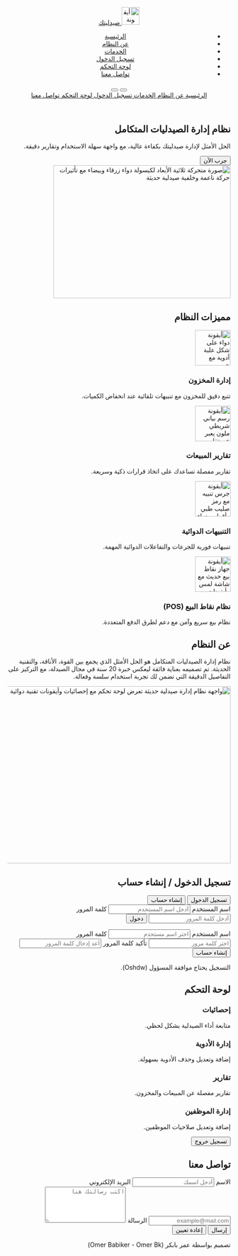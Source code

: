 <html dir="rtl" lang="ar">
 <head>
  <meta charset="utf-8"/>
  <meta content="width=device-width, initial-scale=1" name="viewport"/>
  <title>
   نظام إدارة الصيدليات المتكامل
  </title>
  <script src="https://cdn.tailwindcss.com">
  </script>
  <link href="https://cdnjs.cloudflare.com/ajax/libs/font-awesome/5.15.3/css/all.min.css" rel="stylesheet"/>
  <link href="https://fonts.googleapis.com/css2?family=Cairo:wght@400;700&amp;display=swap" rel="stylesheet"/>
  <style>
   :root {
    --color-bg-light: #f9fafb;
    --color-bg-dark: #121212;
    --color-primary-light: #2563eb;
    --color-primary-dark: #3b82f6;
    --color-text-light: #1f2937;
    --color-text-dark: #e5e7eb;
    --color-card-light: #ffffff;
    --color-card-dark: #1f2937;
    --color-glass-light: rgba(255 255 255 / 0.15);
    --color-glass-dark: rgba(0 0 0 / 0.3);
  }

  html,
  body {
    font-family: "Cairo", sans-serif;
    transition: background-color 0.3s, color 0.3s;
  }

  body.light {
    background-color: var(--color-bg-light);
    color: var(--color-text-light);
  }

  body.light header,
  body.light nav,
  body.light footer {
    background-color: var(--color-card-light);
  }

  body.light .card {
    background-color: var(--color-card-light);
    color: var(--color-text-light);
  }

  body.light .glass {
    background: var(--color-glass-light);
    backdrop-filter: blur(10px);
    -webkit-backdrop-filter: blur(10px);
  }

  body.dark {
    background-color: var(--color-bg-dark);
    color: var(--color-text-dark);
  }

  body.dark header,
  body.dark nav,
  body.dark footer {
    background-color: var(--color-card-dark);
  }

  body.dark .card {
    background-color: var(--color-card-dark);
    color: var(--color-text-dark);
  }

  body.dark .glass {
    background: var(--color-glass-dark);
    backdrop-filter: blur(10px);
    -webkit-backdrop-filter: blur(10px);
  }

  /* Scrollbar */
  ::-webkit-scrollbar {
    width: 8px;
    height: 8px;
  }
  ::-webkit-scrollbar-track {
    background: transparent;
  }
  ::-webkit-scrollbar-thumb {
    background-color: #6b7280;
    border-radius: 10px;
  }

  /* Glassmorphism input */
  input,
  button,
  textarea {
    transition: background-color 0.3s, color 0.3s, border-color 0.3s;
  }

  /* Hero image animation */
  @keyframes float {
    0% {
      transform: translatey(0px);
    }
    50% {
      transform: translatey(-15px);
    }
    100% {
      transform: translatey(0px);
    }
  }

  .animate-float {
    animation: float 4s ease-in-out infinite;
  }

  /* Button hover effect */
  .btn-primary {
    background-color: var(--color-primary-light);
    color: white;
    transition: background-color 0.3s;
  }
  body.dark .btn-primary {
    background-color: var(--color-primary-dark);
  }
  .btn-primary:hover {
    background-color: #1e40af;
  }
  body.dark .btn-primary:hover {
    background-color: #2563eb;
  }

  /* Glass button */
  .btn-glass {
    background: var(--color-glass-light);
    border: 1px solid rgba(255 255 255 / 0.3);
    color: var(--color-text-light);
  }
  body.dark .btn-glass {
    background: var(--color-glass-dark);
    border: 1px solid rgba(255 255 255 / 0.1);
    color: var(--color-text-dark);
  }
  .btn-glass:hover {
    background: rgba(255 255 255 / 0.25);
  }
  body.dark .btn-glass:hover {
    background: rgba(255 255 255 / 0.15);
  }

  /* Navbar link active */
  nav a.active {
    font-weight: 700;
    border-bottom: 2px solid var(--color-primary-light);
  }
  body.dark nav a.active {
    border-bottom: 2px solid var(--color-primary-dark);
  }

  /* Form input focus */
  input:focus,
  textarea:focus {
    outline: none;
    border-color: var(--color-primary-light);
    box-shadow: 0 0 5px var(--color-primary-light);
  }
  body.dark input:focus,
  body.dark textarea:focus {
    border-color: var(--color-primary-dark);
    box-shadow: 0 0 5px var(--color-primary-dark);
  }

  /* Disabled button */
  button:disabled {
    opacity: 0.5;
    cursor: not-allowed;
  }

  /* Responsive fixes */
  @media (max-width: 640px) {
    nav ul {
      flex-direction: column;
      gap: 0.5rem;
    }
  }
  </style>
 </head>
 <body class="light flex flex-col min-h-screen">
  <header class="sticky top-0 z-50 shadow-md">
   <nav aria-label="Primary Navigation" class="container mx-auto flex items-center justify-between p-4">
    <a aria-label="شعار نظام إدارة الصيدليات" class="flex items-center gap-2 text-xl font-extrabold text-primary-600 dark:text-primary-400" href="#home">
     <img alt="أيقونة صيدلية حديثة على شكل كبسولة دواء زرقاء وبيضاء مع صليب طبي" class="w-10 h-10" height="40" loading="lazy" src="https://storage.googleapis.com/a1aa/image/e95e2e6d-613e-426b-e809-8c0162d71e27.jpg" width="40"/>
     <span class="select-none">
      صيدليتك
     </span>
    </a>
    <ul class="hidden sm:flex gap-8 text-lg font-semibold text-gray-700 dark:text-gray-300" id="nav-links">
     <li>
      <a class="hover:text-blue-600 dark:hover:text-blue-400 active" href="#home">
       الرئيسية
      </a>
     </li>
     <li>
      <a class="hover:text-blue-600 dark:hover:text-blue-400" href="#about">
       عن النظام
      </a>
     </li>
     <li>
      <a class="hover:text-blue-600 dark:hover:text-blue-400" href="#services">
       الخدمات
      </a>
     </li>
     <li>
      <a class="hover:text-blue-600 dark:hover:text-blue-400" href="#login">
       تسجيل الدخول
      </a>
     </li>
     <li>
      <a class="hover:text-blue-600 dark:hover:text-blue-400" href="#dashboard">
       لوحة التحكم
      </a>
     </li>
     <li>
      <a class="hover:text-blue-600 dark:hover:text-blue-400" href="#contact">
       تواصل معنا
      </a>
     </li>
    </ul>
    <button aria-label="فتح القائمة" class="sm:hidden text-gray-700 dark:text-gray-300 focus:outline-none" id="nav-toggle">
     <i class="fas fa-bars fa-lg">
     </i>
    </button>
    <button aria-label="تبديل الوضع الليلي والنهاري" class="ml-4 p-2 rounded-full text-gray-700 dark:text-gray-300 hover:bg-gray-200 dark:hover:bg-gray-700 transition" id="dark-mode-toggle" title="تبديل الوضع الليلي والنهاري">
     <i class="fas fa-moon">
     </i>
    </button>
   </nav>
   <div class="sm:hidden bg-white dark:bg-gray-800 shadow-md hidden flex-col gap-4 p-4" id="mobile-menu">
    <a class="block py-2 px-3 rounded hover:bg-gray-200 dark:hover:bg-gray-700 active" href="#home">
     الرئيسية
    </a>
    <a class="block py-2 px-3 rounded hover:bg-gray-200 dark:hover:bg-gray-700" href="#about">
     عن النظام
    </a>
    <a class="block py-2 px-3 rounded hover:bg-gray-200 dark:hover:bg-gray-700" href="#services">
     الخدمات
    </a>
    <a class="block py-2 px-3 rounded hover:bg-gray-200 dark:hover:bg-gray-700" href="#login">
     تسجيل الدخول
    </a>
    <a class="block py-2 px-3 rounded hover:bg-gray-200 dark:hover:bg-gray-700" href="#dashboard">
     لوحة التحكم
    </a>
    <a class="block py-2 px-3 rounded hover:bg-gray-200 dark:hover:bg-gray-700" href="#contact">
     تواصل معنا
    </a>
   </div>
  </header>
  <main class="flex-grow container mx-auto px-4 py-8 space-y-20" id="main-content" tabindex="-1">
   <!-- Hero Section -->
   <section aria-label="قسم البطل" class="flex flex-col-reverse md:flex-row items-center justify-between gap-8" id="home">
    <div class="max-w-xl text-center md:text-right space-y-6">
     <h1 class="text-4xl sm:text-5xl font-extrabold leading-tight">
      نظام إدارة الصيدليات المتكامل
     </h1>
     <p class="text-gray-600 dark:text-gray-300 text-lg">
      الحل الأمثل لإدارة صيدليتك بكفاءة عالية، مع واجهة سهلة الاستخدام وتقارير دقيقة.
     </p>
     <button aria-label="جرب الآن" class="btn-primary px-8 py-3 rounded-lg font-semibold shadow-lg hover:shadow-xl transition" id="try-now-btn">
      جرب الآن
     </button>
    </div>
    <img alt="صورة متحركة ثلاثية الأبعاد لكبسولة دواء زرقاء وبيضاء مع تأثيرات حركة ناعمة وخلفية صيدلية حديثة" class="w-full max-w-md animate-float rounded-lg shadow-lg" height="300" loading="lazy" src="https://storage.googleapis.com/a1aa/image/0f680aeb-1d30-4506-7e0c-23e2ddc14122.jpg" width="400"/>
   </section>
   <!-- Features Section -->
   <section aria-label="مميزات النظام" class="space-y-12" id="services">
    <h2 class="text-3xl font-bold text-center mb-8">
     مميزات النظام
    </h2>
    <div class="grid grid-cols-1 sm:grid-cols-2 md:grid-cols-4 gap-8 text-center" role="list">
     <article aria-label="إدارة المخزون" class="card p-6 rounded-xl shadow-lg flex flex-col items-center space-y-4 hover:shadow-2xl transition cursor-default" role="listitem">
      <img alt="أيقونة دواء على شكل علبة أدوية مع حبوب وصيدلي يرتدي معطف أبيض" class="w-20 h-20 animate-bounce rounded" height="80" loading="lazy" src="https://storage.googleapis.com/a1aa/image/2a2e16af-9f11-446c-7c37-831c695ae630.jpg" width="80"/>
      <h3 class="text-xl font-semibold">
       إدارة المخزون
      </h3>
      <p class="text-gray-600 dark:text-gray-300">
       تتبع دقيق للمخزون مع تنبيهات تلقائية عند انخفاض الكميات.
      </p>
     </article>
     <article aria-label="تقارير المبيعات" class="card p-6 rounded-xl shadow-lg flex flex-col items-center space-y-4 hover:shadow-2xl transition cursor-default" role="listitem">
      <img alt="أيقونة رسم بياني شريطي ملون يعبر عن تقارير المبيعات مع رمز دواء" class="w-20 h-20 animate-pulse rounded" height="80" loading="lazy" src="https://storage.googleapis.com/a1aa/image/5846df3e-13a5-4026-f910-805b8f1b24a3.jpg" width="80"/>
      <h3 class="text-xl font-semibold">
       تقارير المبيعات
      </h3>
      <p class="text-gray-600 dark:text-gray-300">
       تقارير مفصلة تساعدك على اتخاذ قرارات ذكية وسريعة.
      </p>
     </article>
     <article aria-label="التنبيهات الدوائية" class="card p-6 rounded-xl shadow-lg flex flex-col items-center space-y-4 hover:shadow-2xl transition cursor-default" role="listitem">
      <img alt="أيقونة جرس تنبيه مع رمز صليب طبي وأقراص دواء" class="w-20 h-20 animate-ping rounded" height="80" loading="lazy" src="https://storage.googleapis.com/a1aa/image/aeec6705-c5a8-474f-d736-77a7fd78371f.jpg" width="80"/>
      <h3 class="text-xl font-semibold">
       التنبيهات الدوائية
      </h3>
      <p class="text-gray-600 dark:text-gray-300">
       تنبيهات فورية للجرعات والتفاعلات الدوائية المهمة.
      </p>
     </article>
     <article aria-label="نظام نقاط البيع POS" class="card p-6 rounded-xl shadow-lg flex flex-col items-center space-y-4 hover:shadow-2xl transition cursor-default" role="listitem">
      <img alt="أيقونة جهاز نقاط بيع حديث مع شاشة لمس وأيقونات دوائية" class="w-20 h-20 animate-bounce rounded" height="80" loading="lazy" src="https://storage.googleapis.com/a1aa/image/7d852746-a87e-4cde-a8f2-9c8c1a891c53.jpg" width="80"/>
      <h3 class="text-xl font-semibold">
       نظام نقاط البيع (POS)
      </h3>
      <p class="text-gray-600 dark:text-gray-300">
       نظام بيع سريع وآمن مع دعم لطرق الدفع المتعددة.
      </p>
     </article>
    </div>
   </section>
   <!-- About Section -->
   <section aria-label="عن النظام" class="max-w-4xl mx-auto space-y-6" id="about">
    <h2 class="text-3xl font-bold text-center mb-6">
     عن النظام
    </h2>
    <p class="text-center text-gray-700 dark:text-gray-300 text-lg leading-relaxed">
     نظام إدارة الصيدليات المتكامل هو الحل الأمثل الذي يجمع بين القوة، الأناقة، والتقنية الحديثة. تم تصميمه بعناية فائقة ليعكس خبرة 20 سنة في مجال الصيدلة، مع التركيز على التفاصيل الدقيقة التي تضمن لك تجربة استخدام سلسة وفعالة.
    </p>
    <img alt="واجهة نظام إدارة صيدلية حديثة تعرض لوحة تحكم مع إحصائيات وأيقونات تقنية دوائية" class="rounded-lg shadow-lg mx-auto" height="400" loading="lazy" src="https://storage.googleapis.com/a1aa/image/cf3048d2-0683-4e97-e310-d4d3fb07573e.jpg" width="800"/>
   </section>
   <!-- Login & Register Section -->
   <section aria-label="تسجيل الدخول وإنشاء حساب" class="max-w-md mx-auto space-y-8" id="login">
    <h2 class="text-3xl font-bold text-center mb-6">
     تسجيل الدخول / إنشاء حساب
    </h2>
    <div class="flex justify-center gap-4 mb-6">
     <button aria-controls="login-form" aria-selected="true" class="tab-btn btn-glass px-6 py-2 rounded-lg font-semibold" id="login-tab" role="tab" tabindex="0">
      تسجيل الدخول
     </button>
     <button aria-controls="register-form" aria-selected="false" class="tab-btn btn-glass px-6 py-2 rounded-lg font-semibold" id="register-tab" role="tab" tabindex="-1">
      إنشاء حساب
     </button>
    </div>
    <!-- Login Form -->
    <form aria-labelledby="login-tab" class="glass p-6 rounded-xl shadow-lg space-y-6" id="login-form" role="tabpanel">
     <label class="block font-semibold mb-1" for="login-username">
      اسم المستخدم
     </label>
     <input autocomplete="username" class="w-full p-3 rounded-md bg-transparent border border-gray-300 dark:border-gray-600" id="login-username" name="login-username" placeholder="أدخل اسم المستخدم" required="" type="text"/>
     <label class="block font-semibold mb-1" for="login-password">
      كلمة المرور
     </label>
     <input autocomplete="current-password" class="w-full p-3 rounded-md bg-transparent border border-gray-300 dark:border-gray-600" id="login-password" name="login-password" placeholder="أدخل كلمة المرور" required="" type="password"/>
     <button aria-label="تسجيل الدخول" class="btn-primary w-full py-3 rounded-lg font-semibold" type="submit">
      دخول
     </button>
     <p class="text-red-500 text-center hidden" id="login-error" role="alert">
     </p>
    </form>
    <!-- Register Form -->
    <form aria-labelledby="register-tab" class="glass p-6 rounded-xl shadow-lg space-y-6 hidden" id="register-form" role="tabpanel">
     <label class="block font-semibold mb-1" for="register-username">
      اسم المستخدم
     </label>
     <input autocomplete="username" class="w-full p-3 rounded-md bg-transparent border border-gray-300 dark:border-gray-600" id="register-username" name="register-username" placeholder="اختر اسم مستخدم" required="" type="text"/>
     <label class="block font-semibold mb-1" for="register-password">
      كلمة المرور
     </label>
     <input autocomplete="new-password" class="w-full p-3 rounded-md bg-transparent border border-gray-300 dark:border-gray-600" id="register-password" name="register-password" placeholder="اختر كلمة مرور" required="" type="password"/>
     <label class="block font-semibold mb-1" for="register-password-confirm">
      تأكيد كلمة المرور
     </label>
     <input autocomplete="new-password" class="w-full p-3 rounded-md bg-transparent border border-gray-300 dark:border-gray-600" id="register-password-confirm" name="register-password-confirm" placeholder="أعد إدخال كلمة المرور" required="" type="password"/>
     <button aria-label="إنشاء حساب" class="btn-primary w-full py-3 rounded-lg font-semibold" type="submit">
      إنشاء حساب
     </button>
     <p class="text-red-500 text-center hidden" id="register-error" role="alert">
     </p>
     <p class="text-green-500 text-center hidden" id="register-success" role="alert">
     </p>
     <p class="text-sm text-gray-500 dark:text-gray-400 text-center">
      التسجيل يحتاج موافقة المسؤول (Oshdw).
     </p>
    </form>
   </section>
   <!-- Dashboard Section -->
   <section aria-label="لوحة التحكم" class="max-w-6xl mx-auto space-y-10 hidden" id="dashboard">
    <h2 class="text-3xl font-bold text-center mb-6">
     لوحة التحكم
    </h2>
    <div class="grid grid-cols-1 md:grid-cols-4 gap-8">
     <div aria-label="إحصائيات" class="card p-6 rounded-xl shadow-lg flex flex-col items-center space-y-4">
      <i class="fas fa-chart-line fa-3x text-blue-600 dark:text-blue-400">
      </i>
      <h3 class="text-xl font-semibold">
       إحصائيات
      </h3>
      <p class="text-center text-gray-600 dark:text-gray-300">
       متابعة أداء الصيدلية بشكل لحظي.
      </p>
     </div>
     <div aria-label="إدارة الأدوية" class="card p-6 rounded-xl shadow-lg flex flex-col items-center space-y-4">
      <i class="fas fa-capsules fa-3x text-green-600 dark:text-green-400">
      </i>
      <h3 class="text-xl font-semibold">
       إدارة الأدوية
      </h3>
      <p class="text-center text-gray-600 dark:text-gray-300">
       إضافة وتعديل وحذف الأدوية بسهولة.
      </p>
     </div>
     <div aria-label="تقارير" class="card p-6 rounded-xl shadow-lg flex flex-col items-center space-y-4">
      <i class="fas fa-file-medical-alt fa-3x text-yellow-600 dark:text-yellow-400">
      </i>
      <h3 class="text-xl font-semibold">
       تقارير
      </h3>
      <p class="text-center text-gray-600 dark:text-gray-300">
       تقارير مفصلة عن المبيعات والمخزون.
      </p>
     </div>
     <div aria-label="إدارة الموظفين" class="card p-6 rounded-xl shadow-lg flex flex-col items-center space-y-4">
      <i class="fas fa-user-md fa-3x text-purple-600 dark:text-purple-400">
      </i>
      <h3 class="text-xl font-semibold">
       إدارة الموظفين
      </h3>
      <p class="text-center text-gray-600 dark:text-gray-300">
       إضافة وتعديل صلاحيات الموظفين.
      </p>
     </div>
    </div>
    <div class="text-center">
     <button aria-label="تسجيل الخروج" class="btn-primary px-8 py-3 rounded-lg font-semibold" id="logout-btn">
      تسجيل خروج
     </button>
    </div>
   </section>
   <!-- Contact Section -->
   <section aria-label="تواصل معنا" class="max-w-3xl mx-auto space-y-8" id="contact">
    <h2 class="text-3xl font-bold text-center mb-6">
     تواصل معنا
    </h2>
    <form aria-live="polite" class="glass p-6 rounded-xl shadow-lg space-y-6" id="contact-form">
     <label class="block font-semibold mb-1" for="contact-name">
      الاسم
     </label>
     <input class="w-full p-3 rounded-md bg-transparent border border-gray-300 dark:border-gray-600" id="contact-name" name="contact-name" placeholder="أدخل اسمك" required="" type="text"/>
     <label class="block font-semibold mb-1" for="contact-email">
      البريد الإلكتروني
     </label>
     <input class="w-full p-3 rounded-md bg-transparent border border-gray-300 dark:border-gray-600" id="contact-email" name="contact-email" placeholder="example@mail.com" required="" type="email"/>
     <label class="block font-semibold mb-1" for="contact-message">
      الرسالة
     </label>
     <textarea class="w-full p-3 rounded-md bg-transparent border border-gray-300 dark:border-gray-600 resize-none" id="contact-message" name="contact-message" placeholder="اكتب رسالتك هنا" required="" rows="5"></textarea>
     <div class="flex justify-center gap-4">
      <button aria-label="إرسال الرسالة" class="btn-primary px-8 py-3 rounded-lg font-semibold" type="submit">
       إرسال
      </button>
      <button aria-label="إعادة تعيين النموذج" class="btn-glass px-8 py-3 rounded-lg font-semibold" type="reset">
       إعادة تعيين
      </button>
     </div>
     <p class="text-center text-green-600 dark:text-green-400 hidden" id="contact-feedback" role="alert">
     </p>
    </form>
    <div class="flex justify-center gap-8 text-3xl text-gray-600 dark:text-gray-400">
     <a aria-label="واتساب" class="hover:text-green-500 transition" href="https://wa.me/1234567890" rel="noopener noreferrer" target="_blank">
      <i class="fab fa-whatsapp">
      </i>
     </a>
     <a aria-label="فيسبوك" class="hover:text-blue-600 transition" href="https://facebook.com" rel="noopener noreferrer" target="_blank">
      <i class="fab fa-facebook">
      </i>
     </a>
     <a aria-label="البريد الإلكتروني" class="hover:text-red-600 transition" href="mailto:info@pharmacy.com">
      <i class="fas fa-envelope">
      </i>
     </a>
    </div>
   </section>
  </main>
  <footer class="bg-gray-200 dark:bg-gray-900 text-center py-6 mt-auto select-none">
   <p class="text-gray-700 dark:text-gray-400 font-semibold">
    تصميم بواسطة عمر بابكر (Omer Babiker - Omer Bk)
   </p>
  </footer>
  <script>
   // Dark mode toggle
  const darkModeToggle = document.getElementById("dark-mode-toggle");
  const body = document.body;

  // Load theme from localStorage or system preference
  function loadTheme() {
    const savedTheme = localStora
